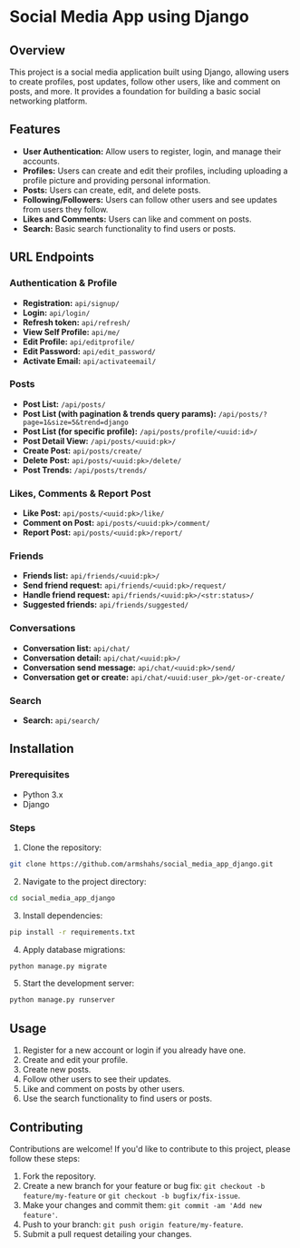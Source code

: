 # Social Media App using Django

## Overview

This project is a social media application built using Django, allowing users to create profiles, post updates, follow other users, like and comment on posts, and more. It provides a foundation for building a basic social networking platform.

## Features

- **User Authentication:** Allow users to register, login, and manage their accounts.
- **Profiles:** Users can create and edit their profiles, including uploading a profile picture and providing personal information.
- **Posts:** Users can create, edit, and delete posts.
- **Following/Followers:** Users can follow other users and see updates from users they follow.
- **Likes and Comments:** Users can like and comment on posts.
- **Search:** Basic search functionality to find users or posts.


## URL Endpoints

### Authentication & Profile

- **Registration:** `api/signup/`
- **Login:** `api/login/`
- **Refresh token:** `api/refresh/`
- **View Self Profile:** `api/me/`
- **Edit Profile:** `api/editprofile/`
- **Edit Password:** `api/edit_password/`
- **Activate Email:** `api/activateemail/`

### Posts

- **Post List:** `/api/posts/`
- **Post List (with pagination & trends query params):** `/api/posts/?page=1&size=5&trend=django`
- **Post List (for specific profile):** `/api/posts/profile/<uuid:id>/`
- **Post Detail View:** `/api/posts/<uuid:pk>/`
- **Create Post:** `api/posts/create/`
- **Delete Post:** `api/posts/<uuid:pk>/delete/`
- **Post Trends:** `/api/posts/trends/`

### Likes, Comments & Report Post

- **Like Post:** `api/posts/<uuid:pk>/like/`
- **Comment on Post:** `api/posts/<uuid:pk>/comment/`
- **Report Post:** `api/posts/<uuid:pk>/report/`

### Friends

- **Friends list:** `api/friends/<uuid:pk>/`
- **Send friend request:** `api/friends/<uuid:pk>/request/`
- **Handle friend request:** `api/friends/<uuid:pk>/<str:status>/`
- **Suggested friends:** `api/friends/suggested/`


### Conversations

- **Conversation list:** `api/chat/`
- **Conversation detail:** `api/chat/<uuid:pk>/`
- **Conversation send message:** `api/chat/<uuid:pk>/send/`
- **Conversation get or create:** `api/chat/<uuid:user_pk>/get-or-create/`

### Search

- **Search:** `api/search/`

## Installation

### Prerequisites

- Python 3.x
- Django

### Steps

1. Clone the repository:

```bash
git clone https://github.com/armshahs/social_media_app_django.git
```

2. Navigate to the project directory:

```bash
cd social_media_app_django
```

3. Install dependencies:

```bash
pip install -r requirements.txt
```

4. Apply database migrations:

```bash
python manage.py migrate
```

5. Start the development server:

```bash
python manage.py runserver
```


## Usage

1. Register for a new account or login if you already have one.
2. Create and edit your profile.
3. Create new posts.
4. Follow other users to see their updates.
5. Like and comment on posts by other users.
6. Use the search functionality to find users or posts.

## Contributing

Contributions are welcome! If you'd like to contribute to this project, please follow these steps:

1. Fork the repository.
2. Create a new branch for your feature or bug fix: `git checkout -b feature/my-feature` or `git checkout -b bugfix/fix-issue`.
3. Make your changes and commit them: `git commit -am 'Add new feature'`.
4. Push to your branch: `git push origin feature/my-feature`.
5. Submit a pull request detailing your changes.


